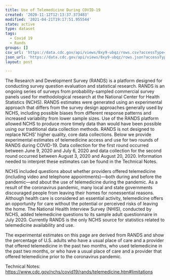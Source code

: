 ```yaml
---
title: Use of Telemedicine During COVID-19
created: '2020-11-12T12:13:37.373483'
modified: '2021-04-21T19:17:51.955544'
state: active
type: dataset
tags:
  - Covid 19
  - Rands
groups: []
csv_url: 'https://data.cdc.gov/api/views/8xy9-ubqz/rows.csv?accessType=DOWNLOAD'
json_url: 'https://data.cdc.gov/api/views/8xy9-ubqz/rows.json?accessType=DOWNLOAD'
layout: post

---
```

The Research and Development Survey (RANDS) is a platform designed for conducting survey question evaluation and statistical research. RANDS is an ongoing series of surveys from probability-sampled commercial survey panels used for methodological research at the National Center for Health Statistics (NCHS). RANDS estimates were generated using an experimental approach that differs from the survey design approaches generally used by NCHS, including possible biases from different response patterns and increased variability from lower sample sizes. Use of the RANDS platform allowed NCHS to produce more timely data than would have been possible using our traditional data collection methods. RANDS is not designed to replace NCHS’ higher quality, core data collections. Below we provide experimental estimates of telemedicine access and use for two rounds of RANDS during COVID-19. Data collection for the first round occurred between June 9, 2020 and July 6, 2020 and data collection for the second round occurred between August 3, 2020 and August 20, 2020. Information needed to interpret these estimates can be found in the Technical Notes.

NCHS included questions about whether providers offered telemedicine (including video and telephone appointments)—both during and before the pandemic—and about the use of telemedicine during the pandemic. As a result of the coronavirus pandemic, many local and state governments discouraged people from leaving their homes for nonessential reasons. Although health care is considered an essential activity, telemedicine offers an opportunity for care without the potential or perceived risks of leaving the home. The National Health Interview Survey (NHIS), conducted by NCHS, added telemedicine questions to its sample adult questionnaire in July 2020. Currently RANDS is the only NCHS source for statistics related to telemedicine availability and use.

The experimental estimates on this page are derived from RANDS and show the percentage of U.S. adults who have a usual place of care and a provider that offered telemedicine in the past two months, who used telemedicine in the past two months, or who have a usual place of care and a provider that offered telemedicine prior to the coronavirus pandemic.

Technical Notes: https://www.cdc.gov/nchs/covid19/rands/telemedicine.htm#limitations
